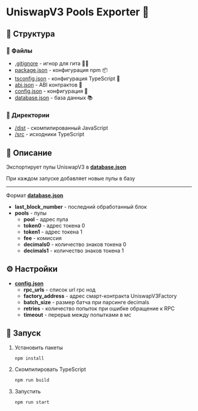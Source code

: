 # UniswapV3 Pools Exporter 🦄

## 🌳 Структура

### 📄 Файлы

- [.gitignore](./.gitignore) - игнор для гита 🙅‍♂️
- [package.json](./package.json) - конфигурация npm 📦
- [tsconfig.json](./tsconfig.json) - конфигурация TypeScript 📜
- [abi.json](./abi.json) - ABI контрактов 🤝
- [config.json](./config.json) - конфигурация 📝
- [database.json](./database.json) - база данных 📚

### 📁 Директории

- [/dist](./dist/) - скомпилированный JavaScript
- [/src](./src/) - исходники TypeScript

## 🔎 Описание

Экспортирует пулы UniswapV3 в [**database.json**](./database.json)

При каждом запуске добавляет новые пулы в базу

---

Формат [**database.json**](./database.json)

- **last_block_number** - последний обработанный блок
- **pools** - пулы
  - **pool** - адрес пула
  - **token0** - адрес токена 0
  - **token1** - адрес токена 1
  - **fee** - комиссия
  - **decimals0** - количество знаков токена 0
  - **decimals1** - количество знаков токена 1

## ⚙️ Настройки

- [**config.json**](./config.json)
  - **rpc_urls** - список url rpc нод
  - **factory_address** - адрес смарт-контракта UniswapV3Factory
  - **batch_size** - размер батча при парсинге decimals
  - **retries** - количество попыток при ошибке обращение к RPC
  - **timeout** - перерыв между попытками в мс

## 🚀 Запуск

1. Установить пакеты

    ```bash
    npm install
    ```

2. Скомпилировать TypeScript

    ```bash
    npm run build
    ```

3. Запустить

    ```bash
    npm run start
    ```
